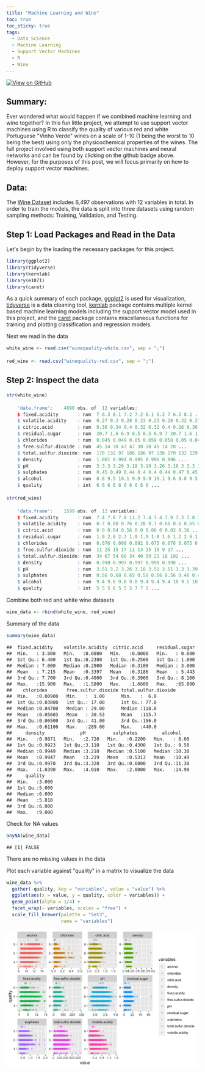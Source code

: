 ```yaml
---
title: "Machine Learning and Wine" 
toc: true
toc_sticky: true
tags: 
  - Data Science
  - Machine Learning
  - Support Vector Machines
  - R
  - Wine
---
```

[![View on GitHub](https://img.shields.io/badge/GitHub-View_on_GitHub-blue?logo=GitHub)](https://github.com/mlombera94/Wine-Classification)

## Summary: 

Ever wondered what would happen if we combined machine learning and wine together? In this fun little project, we attempt to use support vector machines using R to classify the quality of various red and white Portuguese "Vinho Verde" wines on a scale of 1-10 (1 being the worst to 10 being the best) using only the physicochemical properties of the wines. The full project involved using both support vector machines and neural networks and can be found by clicking on the github badge above. However, for the purposes of this post, we will focus primarily on how to deploy support vector machines. 

## Data: 
The <a href="https://archive.ics.uci.edu/ml/datasets/Wine+Quality" target="_blank">Wine Dataset</a> includes 6,497 observations with 12 variables in total. 
In order to train the models, the data is split into three datasets using random sampling methods: Training, Validation, and Testing. 

## Step 1: Load Packages and Read in the Data
Let's begin by the loading the necessary packages for this project. 
``` r
library(ggplot2)
library(tidyverse)
library(kernlab)
library(e1071)
library(caret)
```
As a quick summary of each package, [ggplot2](https://ggplot2.tidyverse.or) is used for visualization, [tidyverse](http://vita.had.co.nz/papers/tidy-data.html) is a data cleaning tool, [kernlab](https://cran.r-project.org/web/packages/kernlab/kernlab.pdf) package contains multiple kernel based machine learning models including the support vector model used in this project, and the [caret](https://cran.r-project.org/web/packages/caret/caret.pdf) package contains miscellaneous functions for training and plotting classification and regression models.  

Next we read in the data
``` r
white_wine <- read.csv("winequality-white.csv", sep = ";")

red_wine <- read.csv("winequality-red.csv", sep = ";")
```

## Step 2: Inspect the data
``` r
str(white_wine)
 
    'data.frame':    4898 obs. of  12 variables:
    $ fixed.acidity       : num  7 6.3 8.1 7.2 7.2 8.1 6.2 7 6.3 8.1 ...
    $ volatile.acidity    : num  0.27 0.3 0.28 0.23 0.23 0.28 0.32 0.27 0.3 0.22 ...
    $ citric.acid         : num  0.36 0.34 0.4 0.32 0.32 0.4 0.16 0.36 0.34 0.43 ...
    $ residual.sugar      : num  20.7 1.6 6.9 8.5 8.5 6.9 7 20.7 1.6 1.5 ...
    $ chlorides           : num  0.045 0.049 0.05 0.058 0.058 0.05 0.045 0.045 0.049 0.044 ...
    $ free.sulfur.dioxide : num  45 14 30 47 47 30 30 45 14 28 ...
    $ total.sulfur.dioxide: num  170 132 97 186 186 97 136 170 132 129 ...
    $ density             : num  1.001 0.994 0.995 0.996 0.996 ...
    $ pH                  : num  3 3.3 3.26 3.19 3.19 3.26 3.18 3 3.3 3.22 ...
    $ sulphates           : num  0.45 0.49 0.44 0.4 0.4 0.44 0.47 0.45 0.49 0.45 ...
    $ alcohol             : num  8.8 9.5 10.1 9.9 9.9 10.1 9.6 8.8 9.5 11 ...
    $ quality             : int  6 6 6 6 6 6 6 6 6 6 ...

str(red_wine)

    'data.frame':    1599 obs. of  12 variables:
    $ fixed.acidity       : num  7.4 7.8 7.8 11.2 7.4 7.4 7.9 7.3 7.8 7.5 ...
    $ volatile.acidity    : num  0.7 0.88 0.76 0.28 0.7 0.66 0.6 0.65 0.58 0.5 ...
    $ citric.acid         : num  0 0 0.04 0.56 0 0 0.06 0 0.02 0.36 ...
    $ residual.sugar      : num  1.9 2.6 2.3 1.9 1.9 1.8 1.6 1.2 2 6.1 ...
    $ chlorides           : num  0.076 0.098 0.092 0.075 0.076 0.075 0.069 0.065 0.073 0.071 ...
    $ free.sulfur.dioxide : num  11 25 15 17 11 13 15 15 9 17 ...
    $ total.sulfur.dioxide: num  34 67 54 60 34 40 59 21 18 102 ...
    $ density             : num  0.998 0.997 0.997 0.998 0.998 ...
    $ pH                  : num  3.51 3.2 3.26 3.16 3.51 3.51 3.3 3.39 3.36 3.35 ...
    $ sulphates           : num  0.56 0.68 0.65 0.58 0.56 0.56 0.46 0.47 0.57 0.8 ...
    $ alcohol             : num  9.4 9.8 9.8 9.8 9.4 9.4 9.4 10 9.5 10.5 ...
    $ quality             : int  5 5 5 6 5 5 5 7 7 5 ...
```

Combine both red and white wine datasets
``` r
wine_data <- rbind(white_wine, red_wine)
```
Summary of the data
``` r
summary(wine_data)
```

    ##  fixed.acidity    volatile.acidity  citric.acid     residual.sugar  
    ##  Min.   : 3.800   Min.   :0.0800   Min.   :0.0000   Min.   : 0.600  
    ##  1st Qu.: 6.400   1st Qu.:0.2300   1st Qu.:0.2500   1st Qu.: 1.800  
    ##  Median : 7.000   Median :0.2900   Median :0.3100   Median : 3.000  
    ##  Mean   : 7.215   Mean   :0.3397   Mean   :0.3186   Mean   : 5.443  
    ##  3rd Qu.: 7.700   3rd Qu.:0.4000   3rd Qu.:0.3900   3rd Qu.: 8.100  
    ##  Max.   :15.900   Max.   :1.5800   Max.   :1.6600   Max.   :65.800  
    ##    chlorides       free.sulfur.dioxide total.sulfur.dioxide
    ##  Min.   :0.00900   Min.   :  1.00      Min.   :  6.0       
    ##  1st Qu.:0.03800   1st Qu.: 17.00      1st Qu.: 77.0       
    ##  Median :0.04700   Median : 29.00      Median :118.0       
    ##  Mean   :0.05603   Mean   : 30.53      Mean   :115.7       
    ##  3rd Qu.:0.06500   3rd Qu.: 41.00      3rd Qu.:156.0       
    ##  Max.   :0.61100   Max.   :289.00      Max.   :440.0       
    ##     density             pH          sulphates         alcohol     
    ##  Min.   :0.9871   Min.   :2.720   Min.   :0.2200   Min.   : 8.00  
    ##  1st Qu.:0.9923   1st Qu.:3.110   1st Qu.:0.4300   1st Qu.: 9.50  
    ##  Median :0.9949   Median :3.210   Median :0.5100   Median :10.30  
    ##  Mean   :0.9947   Mean   :3.219   Mean   :0.5313   Mean   :10.49  
    ##  3rd Qu.:0.9970   3rd Qu.:3.320   3rd Qu.:0.6000   3rd Qu.:11.30  
    ##  Max.   :1.0390   Max.   :4.010   Max.   :2.0000   Max.   :14.90  
    ##     quality     
    ##  Min.   :3.000  
    ##  1st Qu.:5.000  
    ##  Median :6.000  
    ##  Mean   :5.818  
    ##  3rd Qu.:6.000  
    ##  Max.   :9.000

Check for NA values
``` r
anyNA(wine_data)
```

    ## [1] FALSE

There are no missing values in the data

Plot each variable against "quality" in a matrix to visualize the data
``` r
wine_data %>%
  gather(-quality, key = "variables", value = "value") %>%
  ggplot(aes(x = value, y = quality, color = variables)) +
  geom_point(alpha = 1/4) +
  facet_wrap(~ variables, scales = "free") + 
  scale_fill_brewer(palette = "Set3", 
                    name = "variables") 
```
![](/images/project/wine_classification/unnamed-chunk-7-1.png)
